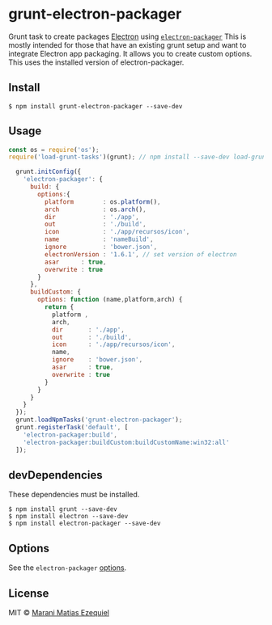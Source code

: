# grunt-electron-packager 

Grunt task to create packages [Electron](http://electron.atom.io) using  [`electron-packager`](https://github.com/maxogden/electron-packager)
This is mostly intended for those that have an existing grunt setup and want to integrate Electron app packaging.
It allows you to create custom options.
This uses the installed version of electron-packager.

## Install

```
$ npm install grunt-electron-packager --save-dev
```

## Usage

```js
const os = require('os');
require('load-grunt-tasks')(grunt); // npm install --save-dev load-grunt-tasks

  grunt.initConfig({
    'electron-packager': {
      build: {
        options:{
          platform        : os.platform(),
          arch            : os.arch(),
          dir             : './app',
          out             : './build',
          icon            : './app/recursos/icon',
          name            : 'nameBuild',
          ignore          : 'bower.json',
          electronVersion : '1.6.1', // set version of electron
          asar      : true,
          overwrite : true
        }
      },
      buildCustom: {
        options: function (name,platform,arch) {
          return {
            platform ,
            arch,
            dir       : './app',
            out       : './build',
            icon      : './app/recursos/icon',
            name,
            ignore    : 'bower.json',
            asar      : true,
            overwrite : true
          }
        }
      }
    }
  });
  grunt.loadNpmTasks('grunt-electron-packager');
  grunt.registerTask('default', [
    'electron-packager:build',
    'electron-packager:buildCustom:buildCustomName:win32:all'
  ]);
```

## devDependencies

These dependencies must be installed.

```
$ npm install grunt --save-dev
$ npm install electron --save-dev
$ npm install electron-packager --save-dev
```

## Options

See the `electron-packager` [options](https://github.com/maxogden/electron-packager#usage).

## License

MIT © [Marani Matias Ezequiel](maranimatias@gmail.com)
